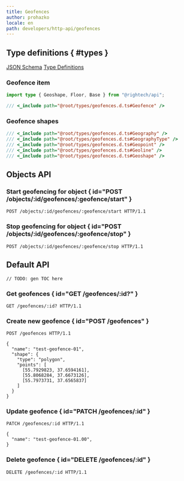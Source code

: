```yaml
---
title: Geofences
author: prohazko
locale: en
path: developers/http-api/geofences
---
```


## Type definitions { #types }

[JSON Schema](https://github.com/Rightech/rest-api/blob/master/oas3/schemas/geofences.yaml)
[Type Definitions](https://github.com/Rightech/rest-api/blob/master/types/geofences.d.ts)

### Geofence item

```ts
import type { Geoshape, Floor, Base } from "@rightech/api";

/// <_include path="@root/types/geofences.d.ts#Geofence" />
```

### Geofence shapes

```ts
/// <_include path="@root/types/geofences.d.ts#Geography" />
/// <_include path="@root/types/geofences.d.ts#GeographyType" />
/// <_include path="@root/types/geofences.d.ts#Geopoint" />
/// <_include path="@root/types/geofences.d.ts#Geoline" />
/// <_include path="@root/types/geofences.d.ts#Geoshape" />
```

## Objects API

### Start geofencing for object { id="POST /objects/:id/geofences/:geofence/start" }

```http
POST /objects/:id/geofences/:geofence/start HTTP/1.1
```

### Stop geofencing for object { id="POST /objects/:id/geofences/:geofence/stop" }

```http
POST /objects/:id/geofences/:geofence/stop HTTP/1.1
```

## Default API

```
// TODO: gen TOC here
```

### Get geofences { id="GET /geofences/:id?" }

```http
GET /geofences/:id? HTTP/1.1
```

### Create new geofence { id="POST /geofences" }

```http
POST /geofences HTTP/1.1

{
  "name": "test-geofence-01",
  "shape": {
    "type": "polygon",
    "points": [
      [55.7929823, 37.6594161],
      [55.8068284, 37.6673126],
      [55.7973731, 37.6565837]
    ]
  }
}
```

### Update geofence { id="PATCH /geofences/:id" }

```http
PATCH /geofences/:id HTTP/1.1

{
  "name": "test-geofence-01.00",
}
```

### Delete geofence { id="DELETE /geofences/:id" }

```http
DELETE /geofences/:id HTTP/1.1
```
